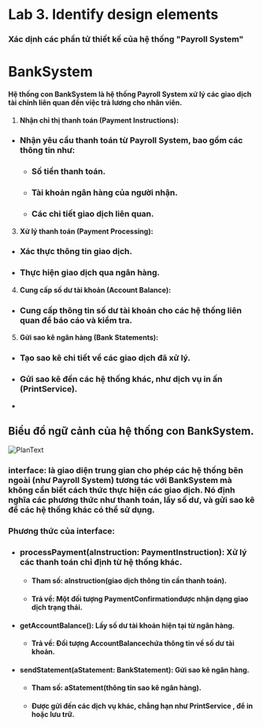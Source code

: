 # Lab 3. Identify design elements
### Xác dịnh các phần tử thiết kế của hệ thống "Payroll System"
 # **BankSystem**
 #### Hệ thống con BankSystem là hệ thống Payroll System xử lý các giao dịch tài chính liên quan đến việc trả lương cho nhân viên.
1. **Nhận chỉ thị thanh toán (Payment Instructions):**
- ### Nhận yêu cầu thanh toán từ **Payroll System**, bao gồm các thông tin như:
    - ### Số tiền thanh toán.
    - ### Tài khoản ngân hàng của người nhận.
    - ### Các chi tiết giao dịch liên quan.
3. **Xử lý thanh toán (Payment Processing):**
- ### Xác thực thông tin giao dịch.
- ### Thực hiện giao dịch qua ngân hàng.
4. **Cung cấp số dư tài khoản (Account Balance):**
- ### Cung cấp thông tin số dư tài khoản cho các hệ thống liên quan để báo cáo và kiểm tra.
5. **Gửi sao kê ngân hàng (Bank Statements):**
- ### Tạo sao kê chi tiết về các giao dịch đã xử lý.
- ### Gửi sao kê đến các hệ thống khác, như dịch vụ in ấn (PrintService).
- 
## Biểu đồ ngữ cảnh của hệ thống con BankSystem.
![PlanText](https://www.planttext.com/api/plantuml/png/pLEnJiCm4Dqj-H-iCj0CKVSgYaeHGoI6YaoCnhYjXMD7lWiG0V-ExP8qRWipsvtzxkwzy_CAa3li6at9DRkr1ftreT0SWCqslFUfhdj0sSmO1vQSiA8GXugoP1-KCBPOC93cEU8QQP1L1j1r0fKrGCaN9M5CPL2wBHUI4ZM4h5fpyr9BzwfyKXGZPcZTEYiam4_ZEPzqPijXtkGm2qKxYJT2sCxWccjkX9nd7fmU1LmWNIFtccBlCVJWI6l8ir53tJt1OGaRPz_xSMKHVjpNCVMQOAnfGurNTdMlTdjyb5hRjtyfyywWmb7T-NYlIaP8MPw0l9UsoZNy5rHAxW8W8PJS1ruFKiVEi5UjDrPgopmlKpij_tHbwhpFF9-y6YMJ5mnzBwWxmvmk_kGwKKR9obEB_-yR "BankSystem")

### interface: là giao diện trung gian cho phép các hệ thống bên ngoài (như Payroll System) tương tác với BankSystem mà không cần biết cách thức thực hiện các giao dịch. Nó định nghĩa các phương thức như thanh toán, lấy số dư, và gửi sao kê để các hệ thống khác có thể sử dụng.
### Phương thức của interface:
- ### processPayment(aInstruction: PaymentInstruction): Xử lý các thanh toán chỉ định từ hệ thống khác.
  - #### Tham số: aInstruction(giao dịch thông tin cần thanh toán).
  - ####  Trả về: Một đối tượng PaymentConfirmationđược nhận dạng giao dịch trạng thái.
- #### getAccountBalance(): Lấy số dư tài khoản hiện tại từ ngân hàng.
  - #### Trả về: Đối tượng AccountBalancechứa thông tin về số dư tài khoản.
- #### sendStatement(aStatement: BankStatement): Gửi sao kê ngân hàng.
  - #### Tham số: aStatement(thông tin sao kê ngân hàng).
  - ####  Được gửi đến các dịch vụ khác, chẳng hạn như PrintService , để in hoặc lưu trữ.
